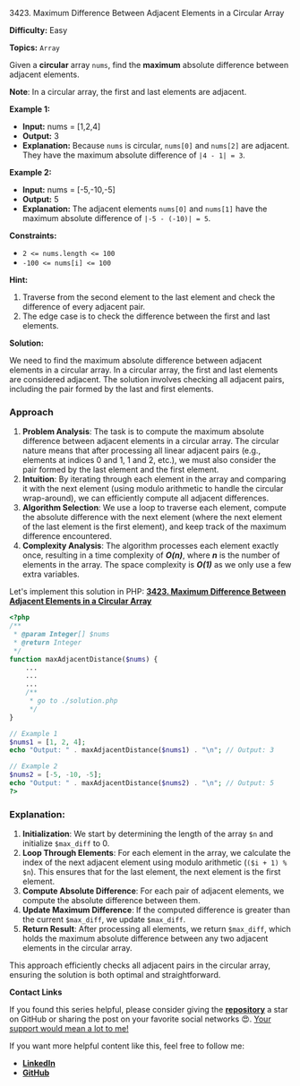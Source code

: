 3423\. Maximum Difference Between Adjacent Elements in a Circular Array

**Difficulty:** Easy

**Topics:** `Array`

Given a **circular** array `nums`, find the **maximum** absolute difference between adjacent elements.

**Note**: In a circular array, the first and last elements are adjacent.

**Example 1:**

- **Input:** nums = [1,2,4]
- **Output:** 3
- **Explanation:** Because `nums` is circular, `nums[0]` and `nums[2]` are adjacent. They have the maximum absolute difference of `|4 - 1| = 3`.

**Example 2:**

- **Input:** nums = [-5,-10,-5]
- **Output:** 5
- **Explanation:** The adjacent elements `nums[0]` and `nums[1]` have the maximum absolute difference of `|-5 - (-10)| = 5`.

**Constraints:**

- `2 <= nums.length <= 100`
- `-100 <= nums[i] <= 100`


**Hint:**
1. Traverse from the second element to the last element and check the difference of every adjacent pair.
2. The edge case is to check the difference between the first and last elements.






**Solution:**

We need to find the maximum absolute difference between adjacent elements in a circular array. In a circular array, the first and last elements are considered adjacent. The solution involves checking all adjacent pairs, including the pair formed by the last and first elements.

### Approach
1. **Problem Analysis**: The task is to compute the maximum absolute difference between adjacent elements in a circular array. The circular nature means that after processing all linear adjacent pairs (e.g., elements at indices 0 and 1, 1 and 2, etc.), we must also consider the pair formed by the last element and the first element.
2. **Intuition**: By iterating through each element in the array and comparing it with the next element (using modulo arithmetic to handle the circular wrap-around), we can efficiently compute all adjacent differences.
3. **Algorithm Selection**: We use a loop to traverse each element, compute the absolute difference with the next element (where the next element of the last element is the first element), and keep track of the maximum difference encountered.
4. **Complexity Analysis**: The algorithm processes each element exactly once, resulting in a time complexity of _**O(n)**_, where _**n**_ is the number of elements in the array. The space complexity is _**O(1)**_ as we only use a few extra variables.

Let's implement this solution in PHP: **[3423. Maximum Difference Between Adjacent Elements in a Circular Array](https://github.com/mah-shamim/leet-code-in-php/tree/main/algorithms/003423-maximum-difference-between-adjacent-elements-in-a-circular-array/solution.php)**

```php
<?php
/**
 * @param Integer[] $nums
 * @return Integer
 */
function maxAdjacentDistance($nums) {
    ...
    ...
    ...
    /**
     * go to ./solution.php
     */
}

// Example 1
$nums1 = [1, 2, 4];
echo "Output: " . maxAdjacentDistance($nums1) . "\n"; // Output: 3

// Example 2
$nums2 = [-5, -10, -5];
echo "Output: " . maxAdjacentDistance($nums2) . "\n"; // Output: 5
?>
```

### Explanation:

1. **Initialization**: We start by determining the length of the array `$n` and initialize `$max_diff` to 0.
2. **Loop Through Elements**: For each element in the array, we calculate the index of the next adjacent element using modulo arithmetic (`($i + 1) % $n`). This ensures that for the last element, the next element is the first element.
3. **Compute Absolute Difference**: For each pair of adjacent elements, we compute the absolute difference between them.
4. **Update Maximum Difference**: If the computed difference is greater than the current `$max_diff`, we update `$max_diff`.
5. **Return Result**: After processing all elements, we return `$max_diff`, which holds the maximum absolute difference between any two adjacent elements in the circular array.

This approach efficiently checks all adjacent pairs in the circular array, ensuring the solution is both optimal and straightforward.

**Contact Links**

If you found this series helpful, please consider giving the **[repository](https://github.com/mah-shamim/leet-code-in-php)** a star on GitHub or sharing the post on your favorite social networks 😍. [Your support would mean a lot to me!](https://isolatedcompliments.com/v09uayg6h?key=a647d02f1aafcddaf10536d7cd00bd7c)

If you want more helpful content like this, feel free to follow me:

- **[LinkedIn](https://www.linkedin.com/in/arifulhaque/)**
- **[GitHub](https://github.com/mah-shamim)**